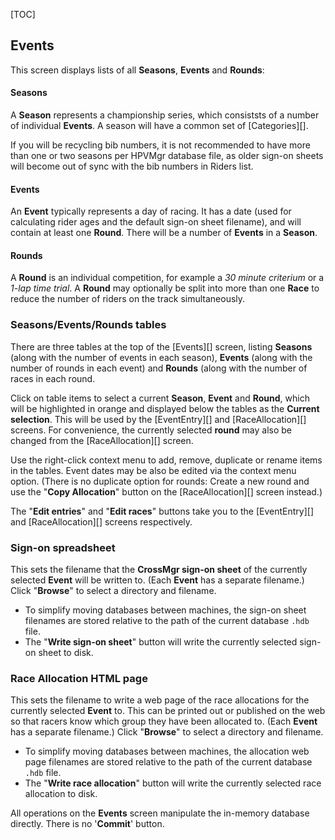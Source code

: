 [TOC]

## Events

This screen displays lists of all **Seasons**, **Events** and **Rounds**:

#### Seasons
A **Season** represents a championship series, which consiststs of a number of individual **Events**.  A season will have a common set of [Categories][].

If you will be recycling bib numbers, it is not recommended to have more than one or two seasons per HPVMgr database file, as older sign-on sheets will become out of sync with the bib numbers in Riders list.

#### Events
An **Event** typically represents a day of racing.  It has a date (used for calculating rider ages and the default sign-on sheet filename), and will contain at least one **Round**.  There will be a number of **Events** in a **Season**.

#### Rounds
A **Round** is an individual competition, for example a *30 minute criterium* or a *1-lap time trial*.  A **Round** may optionally be split into more than one **Race** to reduce the number of riders on the track simultaneously.

### Seasons/Events/Rounds tables

There are three tables at the top of the [Events][] screen, listing **Seasons** (along with the number of events in each season), **Events** (along with the number of rounds in each event) and **Rounds** (along with the number of races in each round.

Click on table items to select a current **Season**, **Event** and **Round**, which will be highlighted in orange and displayed below the tables as the **Current selection**.  This will be used by the [EventEntry][] and [RaceAllocation][] screens.  For convenience, the currently selected **round** may also be changed from the [RaceAllocation][] screen.

Use the right-click context menu to add, remove, duplicate or rename items in the tables.  Event dates may be also be edited via the context menu option.  (There is no duplicate option for rounds: Create a new round and use the "**Copy Allocation**" button on the [RaceAllocation][] screen instead.)

The "**Edit entries**" and "**Edit races**" buttons take you to the [EventEntry][] and [RaceAllocation][] screens respectively.

### Sign-on spreadsheet
This sets the filename that the **CrossMgr sign-on sheet** of the currently selected **Event** will be written to.  (Each **Event** has a separate filename.)  Click "**Browse**" to select a directory and filename.

* To simplify moving databases between machines, the sign-on sheet filenames are stored relative to the path of the current database `.hdb` file.
* The "**Write sign-on sheet**" button will write the currently selected sign-on sheet to disk.

### Race Allocation HTML page
This sets the filename to write a web page of the race allocations for the currently selected **Event** to.  This can be printed out or published on the web so that racers know which group they have been allocated to.   (Each **Event** has a separate filename.)  Click "**Browse**" to select a directory and filename.

* To simplify moving databases between machines, the allocation web page filenames are stored relative to the path of the current database `.hdb` file.
* The "**Write race allocation**" button will write the currently selected race allocation to disk.


All operations on the **Events** screen manipulate the in-memory database directly.  There is no '**Commit**' button.
